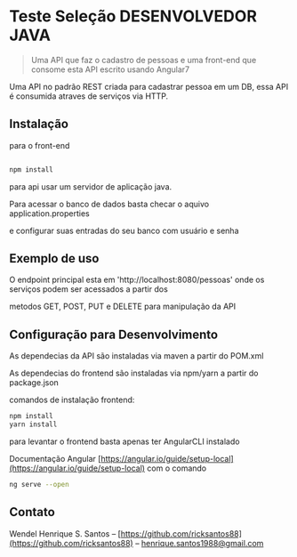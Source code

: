 # Teste Seleção DESENVOLVEDOR JAVA

> Uma API que faz o cadastro de pessoas e uma front-end que consome esta API escrito usando Angular7

Uma API no padrão REST criada para cadastrar pessoa em um DB, essa API é consumida atraves de serviços via HTTP.

## Instalação

para o front-end

```sh

npm install

```

para api usar um servidor de aplicação java.

Para acessar o banco de dados basta checar o aquivo application.properties

e configurar suas entradas do seu banco com usuário e senha

## Exemplo de uso

O endpoint principal esta em 'http://localhost:8080/pessoas' onde os serviços podem ser acessados a partir dos

metodos GET, POST, PUT e DELETE para manipulação da API

## Configuração para Desenvolvimento

As dependecias da API são instaladas via maven a partir do POM.xml

As dependecias do frontend são instaladas via npm/yarn a partir do package.json

comandos de instalação frontend:

```sh
npm install
yarn install
```

para levantar o frontend basta apenas ter AngularCLI instalado

Documentação Angular [https://angular.io/guide/setup-local](https://angular.io/guide/setup-local) com o comando
```sh
ng serve --open
```

## Contato

Wendel Henrique S. Santos – [https://github.com/ricksantos88](https://github.com/ricksantos88) – henrique.santos1988@gmail.com

